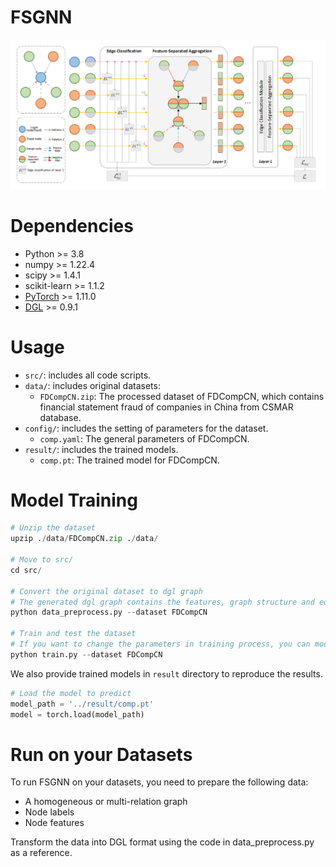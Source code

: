 # FSGNN

![model](./model.png)

# Dependencies

- Python >= 3.8
- numpy >= 1.22.4
- scipy >= 1.4.1
- scikit-learn >= 1.1.2
- [PyTorch](https://pytorch.org/) >= 1.11.0
- [DGL](https://www.dgl.ai/) >= 0.9.1

# Usage

- ```src/```: includes all code scripts.
- ```data/```: includes original datasets:
  - ```FDCompCN.zip```: The processed dataset of FDCompCN, which contains financial statement fraud of companies in China from CSMAR database.
- ```config/```: includes the setting of parameters for the dataset.
  - ```comp.yaml```: The general parameters of FDCompCN.
- ```result/```: includes the trained models.
  - ```comp.pt```: The trained model for FDCompCN.

# Model Training

```python
# Unzip the dataset
upzip ./data/FDCompCN.zip ./data/

# Move to src/
cd src/

# Convert the original dataset to dgl graph
# The generated dgl graph contains the features, graph structure and edge labels.
python data_preprocess.py --dataset FDCompCN

# Train and test the dataset
# If you want to change the parameters in training process, you can modify the corresponding yaml file in config.
python train.py --dataset FDCompCN
```

We also provide trained models in ```result``` directory to reproduce the results.

```python
# Load the model to predict
model_path = '../result/comp.pt'
model = torch.load(model_path)
```

# Run on your Datasets

To run FSGNN on your datasets, you need to prepare the following data:

- A homogeneous or multi-relation graph
- Node labels
- Node features

Transform the data into DGL format using the code in data_preprocess.py as a reference.
